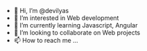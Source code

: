 - 👋 Hi, I’m @devilyas
- 👀 I’m interested in Web development
- 🌱 I’m currently learning Javascript, Angular
- 💞️ I’m looking to collaborate on Web projects
- 📫 How to reach me ...

<!---
devilyas/devilyas is a ✨ special ✨ repository because its `README.md` (this file) appears on your GitHub profile.
You can click the Preview link to take a look at your changes.
--->
